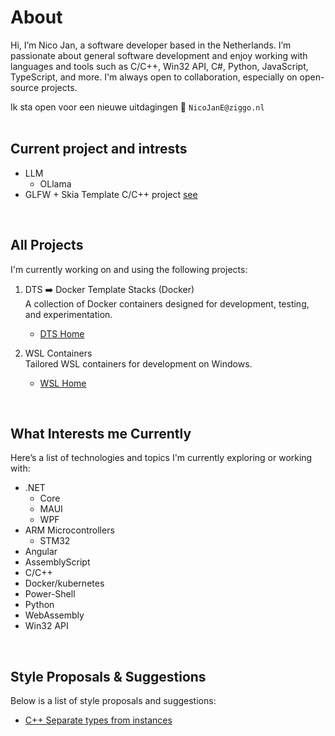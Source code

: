 # About 
Hi, I’m Nico Jan, a software developer based in the Netherlands. I’m passionate about general software development and enjoy working with languages and tools such as C/C++, Win32 API, C#, Python, JavaScript, TypeScript, and more. I'm always open to collaboration, especially on open-source projects.

Ik sta open voor een nieuwe uitdagingen
📧 `NicoJanE@ziggo.nl`
<br><br>

## Current project and intrests
- LLM
  - OLlama
-  GLFW + Skia Template C/C++ project [see](https://github.com/NicoJanE/WSL-Development-Stack-GLFW-Skia-CPP-Template)

<br>

## All Projects
I'm currently working on and using the following projects:

1. DTS ➡️ Docker Template Stacks (Docker) <br>
A collection of Docker containers designed for development, testing, and experimentation.

   * [DTS Home](https://nicojane.github.io/Docker-Template-Stacks-Home/)
  
2. WSL Containers <br>
   Tailored WSL containers for development on Windows.

   * [WSL Home](https://nicojane.github.io/WSL-Template-Stacks-Home/)
     
<!--    
1. PTR ➡️ Project Template Realization<br>
  A private(for now) foR creating applications based on templates, optional with a docker container(⚪)<br>
   [Click here](https://www.google.com) <br><br> -->
   
<br>

## What Interests me Currently
Here’s a list of technologies and topics I'm currently exploring or working with:
- .NET
  - Core
  - MAUI
  - WPF
- ARM Microcontrollers
  - STM32
- Angular
- AssemblyScript
- C/C++
- Docker/kubernetes
- Power-Shell
- Python
- WebAssembly
- Win32 API

<br>

## Style Proposals & Suggestions

Below is a list of style proposals and suggestions:

- [C++ Separate types from instances](https://nicojane.github.io/WSL-Development-Stack-GLFW-Skia-CPP-Template/Howtos/CPPStyle-type-name-separation)

  
<!--- 
- 📫 How to reach me at Nico2993ee@live.nl

-  <a href="https://gist.github.com/NicoJanE/c4433a9836ff5da1a8900e27f8614546">Something</a>  
-->

<!---
NicoJanE/NicoJanE is a ✨ special ✨ repository because its `README.md` (this file) appears on your GitHub profile.
You can click the Preview link to take a look at your changes.
--->



<!--
<sub>Legend</sub>
<table>
    <thead>                
        <tr>  <th>Planned public</th><th>⚪</th>  </tr>
        <tr>  <th>private</th><th>🔴</th>  </tr>        
        <tr>  <th>public</th> <th>🟢</th>  </tr>
    </thead>    
</table><br><br>
-->
